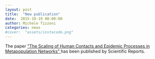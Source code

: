 ```yaml
---
layout: post
title:  "New publication"
date:  2015-10-19 08:00:00
author: Michele Tizzoni
categories: news
#cover:  "assets/instacode.png"
---
```


The paper ["The Scaling of Human Contacts and Epidemic Processes in Metapopulation Networks"
](http://www.nature.com/articles/srep15111) has been published by Scientific Reports.
